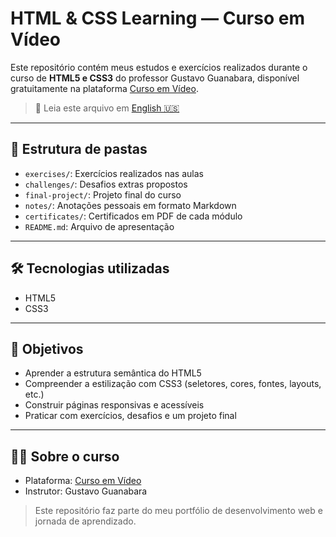 # HTML & CSS Learning — Curso em Vídeo

Este repositório contém meus estudos e exercícios realizados durante o curso de **HTML5 e CSS3** do professor Gustavo Guanabara, disponível gratuitamente na plataforma [Curso em Vídeo](https://www.cursoemvideo.com/curso/html5-css3-modulo1/).

> 📄 Leia este arquivo em [English 🇺🇸](README.md)

---

## 📁 Estrutura de pastas

- `exercises/`: Exercícios realizados nas aulas
- `challenges/`: Desafios extras propostos
- `final-project/`: Projeto final do curso
- `notes/`: Anotações pessoais em formato Markdown
- `certificates/`: Certificados em PDF de cada módulo
- `README.md`: Arquivo de apresentação

---

## 🛠 Tecnologias utilizadas

- HTML5
- CSS3

---

## 🎯 Objetivos

- Aprender a estrutura semântica do HTML5
- Compreender a estilização com CSS3 (seletores, cores, fontes, layouts, etc.)
- Construir páginas responsivas e acessíveis
- Praticar com exercícios, desafios e um projeto final

---

## 👨‍🏫 Sobre o curso

- Plataforma: [Curso em Vídeo](https://www.cursoemvideo.com/)
- Instrutor: Gustavo Guanabara

> Este repositório faz parte do meu portfólio de desenvolvimento web e jornada de aprendizado.